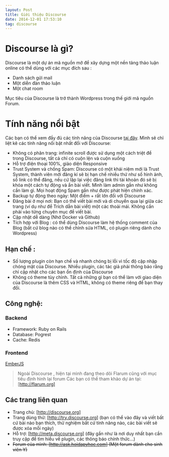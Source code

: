 ```yaml
---
layout: Post
title: Giới thiệu Discourse
date: 2014-12-01 17:53:10
tag: discourse
---
```


# Discourse là gì?

Discourse là một dự án mã nguồn mở để xây dựng một nền tảng thảo luận online có thể dùng với các mục đích sau :

* Danh sách gửi mail
* Một diễn đàn thảo luận
* Một chat room

Mục tiêu của Discourse là trở thành Wordpress trong thế giới mã nguồn Forum.

# Tính năng nổi bật

Các bạn có thể xem đầy đủ các tính năng của Discourse [tại đây](http://www.discourse.org/about/). Mình sẽ chỉ liệt kê các tính năng nổi bật nhất đổi với Discourse:

* Không có phân trang: infinite scroll được sử dụng một cách triệt để trong Discourse, tất cả chỉ có cuộn lện và cuộn xuống
* Hỗ trợ điện thoại 100%, giảo diện Responsive
* Trust System và chống Spam: Discourse có một khái niệm mới là Trust System, thành viên mới đăng kí sẽ bị hạn chế nhiều thứ như số hình ảnh, số link có thể đăng, nếu cứ lặp lại việc đăng link thì tài khoản đó sẽ bị khóa một cách tự động và ẩn bài viết. Mình làm admin gần như không cần làm gì. Mọi hoạt động Spam gần như được phát hiện chính xác.
* Backup tự động theo ngày: Một điểm + rất lớn đối với Discourse
* Đăng bài ở mọi nơi: Bạn có thể viết bài mới và di chuyển qua lại giữa các trang (ví dụ như để Trích dẫn bài viết) một các thoải mái. Không cần phải vào từng chuyên mục để viết bài.
* Cập nhật dễ dàng (Nhờ Docker và Github)
* Tích hợp với Blog : có thể dùng Discourse làm hệ thống comment của Blog (bất cứ blog nào có thể chỉnh sửa HTML, có plugin riêng dành cho Wordpress)

## Hạn chế :

* Số lượng plugin còn hạn chế và nhanh chóng bị lỗi vì tốc độ cập nhập chóng mặt của Discourse. Nhiều plugin, các tác giả phải thông báo rằng chỉ cập nhật cho các bạn ổn định của Discourse
* Không có theme tùy chỉnh. Tất cả những gì bạn có thể làm với giao diện của Discourse là thêm CSS và HTML, không có theme riêng để bạn thay đổi.

## Công nghệ:

### Backend

* Framework: Ruby on Rails
* Database: Pogrest
* Cache: Redis

### Frontend

[EmberJS](http://emberjs.com)

> Ngoài Discourse , hiện tại mình đang theo dõi Flarum cũng với mục tiêu định hình lại forum
> Các bạn có thể tham khảo dự án tại: [http://flarum.org]

## Các trang liên quan

* Trang chủ: [http://discourse.org]
* Trang dùng thử: [http://try.discourse.org] (bạn có thể vào đây và viết bất cứ bài nào bạn thích, thử nghiệm bất cứ tính năng nào, các bài viết sẽ được xóa mỗi ngày)
* Hỗ trợ: [http://meta.discourse.org] (đây gần như là nơi duy nhất bạn cần truy cập để tìm hiểu về plugin, các thông báo chính thức...)
* ~~Forum của mình: [http://ask.hoidapyhoc.com] (Một forum dành cho sinh viên Y)~~
